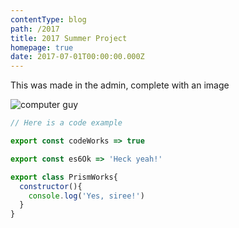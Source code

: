 ```yaml
---
contentType: blog
path: /2017
title: 2017 Summer Project
homepage: true
date: 2017-07-01T00:00:00.000Z
---
```

This was made in the admin, complete with an image



![computer guy](/files/tumblr_nilmmbd4qq1ssby0io1_540.gif)

```js
// Here is a code example

export const codeWorks => true

export const es6Ok => 'Heck yeah!'

export class PrismWorks{
  constructor(){
    console.log('Yes, siree!')
  }
}
```
